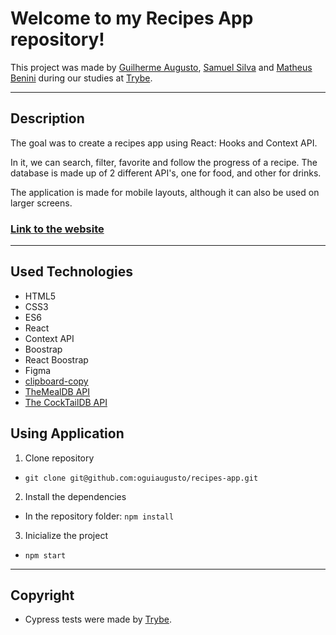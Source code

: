 # Welcome to my Recipes App repository!

This project was made by [Guilherme Augusto](https://github.com/oguiaugusto), [Samuel Silva](https://github.com/SamuelS00) and [Matheus Benini](https://github.com/MatheusBeniniF) during our studies at [Trybe](https://www.betrybe.com/).

---

## Description

The goal was to create a recipes app using React: Hooks and Context API.

In it, we can search, filter, favorite and follow the progress of a recipe. The database is made up of 2 different API's, one for food, and other for drinks.

The application is made for mobile layouts, although it can also be used on larger screens.

### [Link to the website](https://oguiaugusto.github.io/recipes-app/#/)

---

## Used Technologies

  - HTML5
  - CSS3
  - ES6
  - React
  - Context API
  - Boostrap
  - React Boostrap
  - Figma
  - [clipboard-copy](https://www.npmjs.com/package/clipboard-copy)
  - [TheMealDB API](https://www.themealdb.com/api.php)
  - [The CockTailDB API](https://www.thecocktaildb.com/api.php)

## Using Application

1. Clone repository
  * `git clone git@github.com:oguiaugusto/recipes-app.git`

2. Install the dependencies
  * In the repository folder: `npm install`

3. Inicialize the project
  * `npm start`

---

## Copyright

  - Cypress tests were made by [Trybe](https://www.betrybe.com/).
